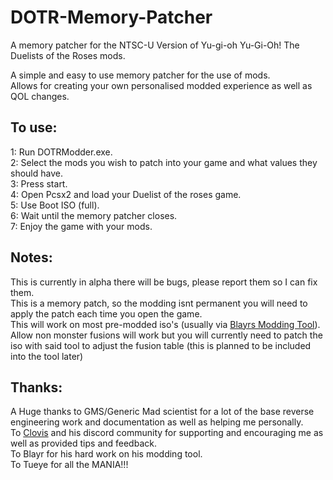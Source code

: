 # DOTR-Memory-Patcher
 A memory patcher for the NTSC-U Version of Yu-gi-oh Yu-Gi-Oh! The Duelists of the Roses mods.  

A simple and easy to use memory patcher for the use of mods.\
Allows for creating your own personalised modded experience as well as QOL changes.
## To use:
1: Run DOTRModder.exe.\
2: Select the mods you wish to patch into your game and what values they should have.\
3: Press start.\
4: Open Pcsx2 and load your Duelist of the roses game.\
5: Use Boot ISO (full).\
6: Wait until the memory patcher closes.\
7: Enjoy the game with your mods.


## Notes:
This is currently in alpha there will be bugs, please report them so I can fix them.\
This is a memory patch, so the modding isnt permanent you will need to apply the patch each time you open the game.\
This will work on most pre-modded iso's (usually via [Blayrs Modding Tool](https://github.com/Blayr/DOTR-Modding-Tool)).\
Allow non monster fusions will work but you will currently need to patch the iso with said tool to adjust the fusion table (this is planned to be included into the tool later)


## Thanks:
A Huge thanks to GMS/Generic Mad scientist for a lot of the base reverse engineering work and documentation as well as helping me personally.\
To [Clovis](https://www.youtube.com/@ClovissenpaiDotR) and his discord community for supporting and encouraging me as well as provided tips and feedback.\
To Blayr for his hard work on his modding tool.\
To Tueye for all the MANIA!!!
